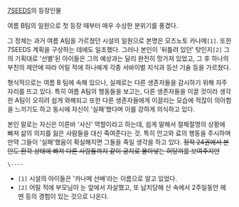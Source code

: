 [7SEEDS](7SEEDS.md)의 등장인물

여름 B팀의 일원으로 첫 등장 때부터 매우 수상한 분위기를 풍겼다.

그 정체는 과거 여름 A팀을 가르쳤던 시설의 일원으로 본명은 모즈노토 카나메`[1]`. 또한 7SEEDS 계획을 구상하는 데에도 일조했다.
그러나 본인이 '뒤틀려 있던' 탓인지`[2]` 그의 기획대로 '선별'된 아이들은 그의 예상과는 달리 완전히 망가져 있었고, 그 후 하나의
부친의 제안에 따라 어릴 적에 하나에게 각종 서바이벌 지식과 등산 기술 등을 가르쳤다.

형식적으로는 여름 B 팀에 속해 있으나, 실제로는 다른 생존자들을 감시하기 위해 자주 자리를 뜨고 있다. 특히 여름 A팀의 행동들을 보고는,
다른 생존자들을 이끌 것이라 생각한 A팀이 오히려 쉽게 와해되고 또한 다른 생존자들에게 이끌리는 모습에 적잖이 의아함을 느끼기도 하고 동시에
자신이 '실패'했다며 이를 강하게 의식하고 있다.

본인 말로는 자신은 이른바 '사신' 역할이라고 하는데, 쉽게 말해서 절체절명의 상황에 빠져 삶의 의지를 잃은 사람들을 대신 죽여준다는 것.
특히 안고와 료의 행동을 주시하며 만약 그들이 '실패'했음이 확실해지면 그들을 죽일 생각을 하고 있다. <del>정작 24권에서 본인도 환각
상태에 빠져 다른 사람들까지 같이 궁지로 몰아넣는 허당끼를 보여주지만</del>

`\----`

  * `[1]` 시설의 아이들은 '카나메 선배'라는 이름으로 알고 있었다.
  * `[2]` 어릴 적에 부모님이 눈 앞에서 자살했고, 또 납치당해 산 속에서 2주일동안 헤멘 등의 경험이 있는 것으로 나온다.

